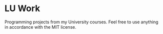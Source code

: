 # LU Work
Programming projects from my University courses. Feel free to use anything in accordance with the MIT license.
